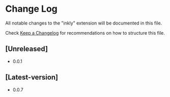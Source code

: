 # Change Log

All notable changes to the "inkly" extension will be documented in this file.

Check [Keep a Changelog](http://keepachangelog.com/) for recommendations on how to structure this file.

## [Unreleased]

- 0.0.1

## [Latest-version]  

- 0.0.7